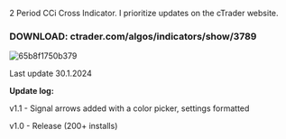 2 Period CCi Cross Indicator. I prioritize updates on the cTrader website.

### DOWNLOAD: ctrader.com/algos/indicators/show/3789

![65b8f1750b379](https://github.com/mirbyte/CCi-Trend-Indicator/assets/83219244/38be3d72-38b9-4999-a1ee-e248180ddf71)

Last update 30.1.2024

**Update log:**

v1.1 - Signal arrows added with a color picker, settings formatted

v1.0 - Release (200+ installs)
